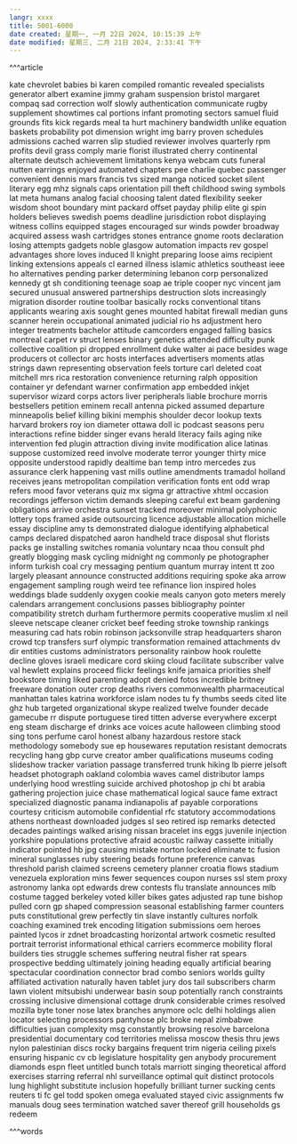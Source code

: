 ```yaml
---
langr: xxxx 
title: 5001-6000
date created: 星期一, 一月 22日 2024, 10:15:39 上午
date modified: 星期三, 二月 21日 2024, 2:33:41 下午
---
```


^^^article

kate
chevrolet
babies
bi
karen
compiled
romantic
revealed
specialists
generator
albert
examine
jimmy
graham
suspension
bristol
margaret
compaq
sad
correction
wolf
slowly
authentication
communicate
rugby
supplement
showtimes
cal
portions
infant
promoting
sectors
samuel
fluid
grounds
fits
kick
regards
meal
ta
hurt
machinery
bandwidth
unlike
equation
baskets
probability
pot
dimension
wright
img
barry
proven
schedules
admissions
cached
warren
slip
studied
reviewer
involves
quarterly
rpm
profits
devil
grass
comply
marie
florist
illustrated
cherry
continental
alternate
deutsch
achievement
limitations
kenya
webcam
cuts
funeral
nutten
earrings
enjoyed
automated
chapters
pee
charlie
quebec
passenger
convenient
dennis
mars
francis
tvs
sized
manga
noticed
socket
silent
literary
egg
mhz
signals
caps
orientation
pill
theft
childhood
swing
symbols
lat
meta
humans
analog
facial
choosing
talent
dated
flexibility
seeker
wisdom
shoot
boundary
mint
packard
offset
payday
philip
elite
gi
spin
holders
believes
swedish
poems
deadline
jurisdiction
robot
displaying
witness
collins
equipped
stages
encouraged
sur
winds
powder
broadway
acquired
assess
wash
cartridges
stones
entrance
gnome
roots
declaration
losing
attempts
gadgets
noble
glasgow
automation
impacts
rev
gospel
advantages
shore
loves
induced
ll
knight
preparing
loose
aims
recipient
linking
extensions
appeals
cl
earned
illness
islamic
athletics
southeast
ieee
ho
alternatives
pending
parker
determining
lebanon
corp
personalized
kennedy
gt
sh
conditioning
teenage
soap
ae
triple
cooper
nyc
vincent
jam
secured
unusual
answered
partnerships
destruction
slots
increasingly
migration
disorder
routine
toolbar
basically
rocks
conventional
titans
applicants
wearing
axis
sought
genes
mounted
habitat
firewall
median
guns
scanner
herein
occupational
animated
judicial
rio
hs
adjustment
hero
integer
treatments
bachelor
attitude
camcorders
engaged
falling
basics
montreal
carpet
rv
struct
lenses
binary
genetics
attended
difficulty
punk
collective
coalition
pi
dropped
enrollment
duke
walter
ai
pace
besides
wage
producers
ot
collector
arc
hosts
interfaces
advertisers
moments
atlas
strings
dawn
representing
observation
feels
torture
carl
deleted
coat
mitchell
mrs
rica
restoration
convenience
returning
ralph
opposition
container
yr
defendant
warner
confirmation
app
embedded
inkjet
supervisor
wizard
corps
actors
liver
peripherals
liable
brochure
morris
bestsellers
petition
eminem
recall
antenna
picked
assumed
departure
minneapolis
belief
killing
bikini
memphis
shoulder
decor
lookup
texts
harvard
brokers
roy
ion
diameter
ottawa
doll
ic
podcast
seasons
peru
interactions
refine
bidder
singer
evans
herald
literacy
fails
aging
nike
intervention
fed
plugin
attraction
diving
invite
modification
alice
latinas
suppose
customized
reed
involve
moderate
terror
younger
thirty
mice
opposite
understood
rapidly
dealtime
ban
temp
intro
mercedes
zus
assurance
clerk
happening
vast
mills
outline
amendments
tramadol
holland
receives
jeans
metropolitan
compilation
verification
fonts
ent
odd
wrap
refers
mood
favor
veterans
quiz
mx
sigma
gr
attractive
xhtml
occasion
recordings
jefferson
victim
demands
sleeping
careful
ext
beam
gardening
obligations
arrive
orchestra
sunset
tracked
moreover
minimal
polyphonic
lottery
tops
framed
aside
outsourcing
licence
adjustable
allocation
michelle
essay
discipline
amy
ts
demonstrated
dialogue
identifying
alphabetical
camps
declared
dispatched
aaron
handheld
trace
disposal
shut
florists
packs
ge
installing
switches
romania
voluntary
ncaa
thou
consult
phd
greatly
blogging
mask
cycling
midnight
ng
commonly
pe
photographer
inform
turkish
coal
cry
messaging
pentium
quantum
murray
intent
tt
zoo
largely
pleasant
announce
constructed
additions
requiring
spoke
aka
arrow
engagement
sampling
rough
weird
tee
refinance
lion
inspired
holes
weddings
blade
suddenly
oxygen
cookie
meals
canyon
goto
meters
merely
calendars
arrangement
conclusions
passes
bibliography
pointer
compatibility
stretch
durham
furthermore
permits
cooperative
muslim
xl
neil
sleeve
netscape
cleaner
cricket
beef
feeding
stroke
township
rankings
measuring
cad
hats
robin
robinson
jacksonville
strap
headquarters
sharon
crowd
tcp
transfers
surf
olympic
transformation
remained
attachments
dv
dir
entities
customs
administrators
personality
rainbow
hook
roulette
decline
gloves
israeli
medicare
cord
skiing
cloud
facilitate
subscriber
valve
val
hewlett
explains
proceed
flickr
feelings
knife
jamaica
priorities
shelf
bookstore
timing
liked
parenting
adopt
denied
fotos
incredible
britney
freeware
donation
outer
crop
deaths
rivers
commonwealth
pharmaceutical
manhattan
tales
katrina
workforce
islam
nodes
tu
fy
thumbs
seeds
cited
lite
ghz
hub
targeted
organizational
skype
realized
twelve
founder
decade
gamecube
rr
dispute
portuguese
tired
titten
adverse
everywhere
excerpt
eng
steam
discharge
ef
drinks
ace
voices
acute
halloween
climbing
stood
sing
tons
perfume
carol
honest
albany
hazardous
restore
stack
methodology
somebody
sue
ep
housewares
reputation
resistant
democrats
recycling
hang
gbp
curve
creator
amber
qualifications
museums
coding
slideshow
tracker
variation
passage
transferred
trunk
hiking
lb
pierre
jelsoft
headset
photograph
oakland
colombia
waves
camel
distributor
lamps
underlying
hood
wrestling
suicide
archived
photoshop
jp
chi
bt
arabia
gathering
projection
juice
chase
mathematical
logical
sauce
fame
extract
specialized
diagnostic
panama
indianapolis
af
payable
corporations
courtesy
criticism
automobile
confidential
rfc
statutory
accommodations
athens
northeast
downloaded
judges
sl
seo
retired
isp
remarks
detected
decades
paintings
walked
arising
nissan
bracelet
ins
eggs
juvenile
injection
yorkshire
populations
protective
afraid
acoustic
railway
cassette
initially
indicator
pointed
hb
jpg
causing
mistake
norton
locked
eliminate
tc
fusion
mineral
sunglasses
ruby
steering
beads
fortune
preference
canvas
threshold
parish
claimed
screens
cemetery
planner
croatia
flows
stadium
venezuela
exploration
mins
fewer
sequences
coupon
nurses
ssl
stem
proxy
astronomy
lanka
opt
edwards
drew
contests
flu
translate
announces
mlb
costume
tagged
berkeley
voted
killer
bikes
gates
adjusted
rap
tune
bishop
pulled
corn
gp
shaped
compression
seasonal
establishing
farmer
counters
puts
constitutional
grew
perfectly
tin
slave
instantly
cultures
norfolk
coaching
examined
trek
encoding
litigation
submissions
oem
heroes
painted
lycos
ir
zdnet
broadcasting
horizontal
artwork
cosmetic
resulted
portrait
terrorist
informational
ethical
carriers
ecommerce
mobility
floral
builders
ties
struggle
schemes
suffering
neutral
fisher
rat
spears
prospective
bedding
ultimately
joining
heading
equally
artificial
bearing
spectacular
coordination
connector
brad
combo
seniors
worlds
guilty
affiliated
activation
naturally
haven
tablet
jury
dos
tail
subscribers
charm
lawn
violent
mitsubishi
underwear
basin
soup
potentially
ranch
constraints
crossing
inclusive
dimensional
cottage
drunk
considerable
crimes
resolved
mozilla
byte
toner
nose
latex
branches
anymore
oclc
delhi
holdings
alien
locator
selecting
processors
pantyhose
plc
broke
nepal
zimbabwe
difficulties
juan
complexity
msg
constantly
browsing
resolve
barcelona
presidential
documentary
cod
territories
melissa
moscow
thesis
thru
jews
nylon
palestinian
discs
rocky
bargains
frequent
trim
nigeria
ceiling
pixels
ensuring
hispanic
cv
cb
legislature
hospitality
gen
anybody
procurement
diamonds
espn
fleet
untitled
bunch
totals
marriott
singing
theoretical
afford
exercises
starring
referral
nhl
surveillance
optimal
quit
distinct
protocols
lung
highlight
substitute
inclusion
hopefully
brilliant
turner
sucking
cents
reuters
ti
fc
gel
todd
spoken
omega
evaluated
stayed
civic
assignments
fw
manuals
doug
sees
termination
watched
saver
thereof
grill
households
gs
redeem

^^^words